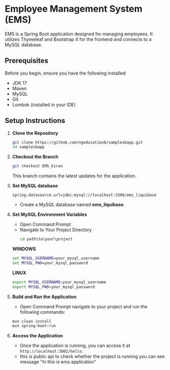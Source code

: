 
# Employee Management System (EMS)

EMS is a Spring Boot application designed for managing employees. It utilizes Thymeleaf and Bootstrap 4 for the frontend and connects to a MySQL database.

## Prerequisites

Before you begin, ensure you have the following installed:

- JDK 17
- Maven 
- MySQL
- Git
- Lombok (installed in your IDE)

## Setup Instructions

1. **Clone the Repository**
   ```bash
   git clone https://github.com/ngeducation6/samplesbapp.git
   cd samplesbapp
   ```

2. **Checkout the Branch**
   ```bash
   git checkout EMS_kiran
   ```
   This branch contains the latest updates for the application.

3. **Set MySQL database**
   ```properties
   spring.datasource.url=jdbc:mysql://localhost:3306/ems_liquibase
   ```
   - Create a MySQL database named **ems_liquibase**.
     
4. **Set MySQL Environment Variables**
   - Open Command Prompt
   - Navigate to Your Project Directory
      ```cmd
     cd path\to\your\project
      ```
   
    **WINDOWS**
     ```cmd
     set MYSQL_USERNAME=your_mysql_username
     set MYSQL_PWD=your_mysql_password
     ```
    **LINUX**

     ```bash
     export MYSQL_USERNAME=your_mysql_username
     export MYSQL_PWD=your_mysql_password
     ```

6. **Build and Run the Application**
      - Open Command Prompt navigate to your project and run the following commands:
   ```bash
   mvn clean install
   mvn spring-boot:run
   ```

8. **Access the Application**
   - Once the application is running, you can access it at `http://localhost:3002/hello`.
   - this is public api to check whether the project is running you can see message "hi this is ems application"

